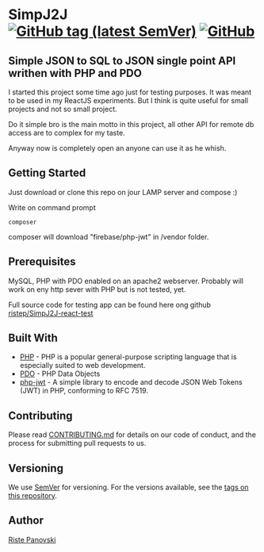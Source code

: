 # SimpJ2J [![GitHub tag (latest SemVer)](https://img.shields.io/github/v/tag/ristep/SimpJ2J?label=ver&sort=semver)](https://github.com/ristep/SimpJ2J/tags) [![GitHub](https://img.shields.io/github/license/ristep/SimpJ2J)](https://github.com/ristep/SimpJ2J/blob/master/LICENSE)

## Simple JSON to SQL to JSON single point API writhen with PHP and PDO

I started this project some time ago just for testing purposes. It was meant to be used in my ReactJS experiments. But I think is quite useful for small projects and not so small project.

Do it simple bro is the main motto in this project, all other API for remote db access are to complex for my taste.

Anyway now is completely open an anyone can use it as he whish.

## Getting Started

Just download or clone this repo on jour LAMP server and compose :)

Write on command prompt

```
composer
```

composer will download "firebase/php-jwt" in /vendor folder.

## Prerequisites

MySQL, PHP with PDO enabled on an apache2 webserver. Probably will work on eny http sever with PHP but is not tested, yet.

Full source code for testing app can be found here ong github [ristep/SimpJ2J-react-test](https://github.com/ristep/SimpJ2J-react-test)

## Built With

* [PHP](https://www.php.net/) - PHP is a popular general-purpose scripting language that is especially suited to web development.
* [PDO](https://www.php.net/manual/en/book.pdo.php) - PHP Data Objects
* [php-jwt](https://github.com/firebase/php-jwt) - A simple library to encode and decode JSON Web Tokens (JWT) in PHP, conforming to RFC 7519.

## Contributing

Please read [CONTRIBUTING.md](./CONTRIBUTING.md) for details on our code of conduct, and the process for submitting pull requests to us.

## Versioning

We use [SemVer](http://semver.org/) for versioning. For the versions available, see the [tags on this repository](https://github.com/ristep/SimpJ2J/tags).

## Author

[Riste Panovski](https://github.com/ristep)

